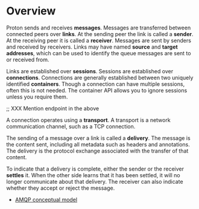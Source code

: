 # Overview

Proton sends and receives **messages**.  Messages are transferred
between connected peers over **links**.  At the sending peer the link
is called a **sender**.  At the receiving peer it is called a
**receiver**.  Messages are sent by senders and received by receivers.
Links may have named **source** and **target addresses**, which can be
used to identify the queue messages are sent to or received from.

Links are established over **sessions**.  Sessions are established
over **connections**.  Connections are generally established between
two uniquely identified **containers**.  Though a connection can have
multiple sessions, often this is not needed.  The container API allows
you to ignore sessions unless you require them.

;; XXX Mention endpoint in the above

A connection operates using a **transport**.  A transport is a network
communication channel, such as a TCP connection.

The sending of a message over a link is called a **delivery**.  The
message is the content sent, including all metadata such as headers
and annotations.  The delivery is the protocol exchange associated
with the transfer of that content.

To indicate that a delivery is complete, either the sender or the
receiver **settles** it.  When the other side learns that it has been
settled, it will no longer communicate about that delivery.  The
receiver can also indicate whether they accept or reject the message.

- [AMQP conceptual model](http://docs.oasis-open.org/amqp/core/v1.0/os/amqp-core-transport-v1.0-os.html#doc-idp2176)

<!--

## Containers

## Endpoints

- Lifecycle
- Local and remote state
- Options
- Error conditions

## Deliveries

- Lifecycle
- Local and remote state
- Settlement state versus delivery state

Three different levels of **delivery guarantee** can be achieved:
at-most-once, at-least-once, or exactly-once.

- [Delivery guarantees](delivery-guarantees.html)

## Sources and targets

## Messages

- Addresses: to and reply-to, correspondence to source and target
- Content parts: body, headers, and other properties

## Events and handlers

## Flow control

- Flow control

## Network

- Transport lifecycle, coincidence of transport and connection start
- Connect, listen, acceptor
- SASL and SSL
- [Protocol engines](protocol-engines.html)

## More topics

- Threading model, locking
- Type system
- Codec
- IO
- [Implementation guide](implementation-guide.html)

-->
